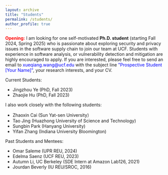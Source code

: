 ```yaml
---
layout: archive
title: "Students"
permalink: /students/
author_profile: true
---
```


<p><b><span style="color:red">Opening:</span></b> I am looking for one self-motivated <b>Ph.D. student</b> (starting Fall 2024, Spring 2025) who is passionate about exploring security and privacy issues in the software supply chain to join our team at UCF. Students with experience in software analysis, or vulnerability detection and mitigation are highly encouraged to apply. If you are interested, please feel free to send an email to <span style="color:blue">xueqiang.wang@ucf.edu</span> with the subject line <span style="color:blue">"Prospective Student [Your Name]"</span>, your research interests, and your CV. </p>

Current Students:
- Jingzhou Ye (PhD, Fall 2023)
- Zhaojie Hu (PhD, Fall 2023)

I also work closely with the following students:
- Zhaoxin Cai (Sun Yat-sen University）
- Tao Jing (Huazhong University of Science and Technology)
- Sungbin Park (Hanyang University)
- Yifan Zhang (Indiana University Bloomington)

Past Students and Mentees:
- Omar Saleme (UPR REU, 2024)
- Edelma Saenz (UCF REU, 2023)
- Autumn Li, UC Berkeley (SDE Intern at Amazon Lab126, 2021)
- Jourdan Beverly (IU REU/SROC, 2016)

<!--- <a href="https://xw48.github.io/faqs">FAQs for Future Students</a></p> -->
